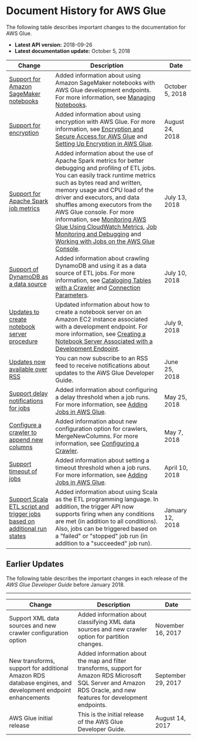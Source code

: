 # Document History for AWS Glue<a name="doc-history"></a>

The following table describes important changes to the documentation for AWS Glue\.
+ **Latest API version:** 2018\-09\-26
+ **Latest documentation update:** October 5, 2018

| Change | Description | Date | 
| --- |--- |--- |
| [Support for Amazon SageMaker notebooks](#doc-history) | Added information about using Amazon SageMaker notebooks with AWS Glue development endpoints\. For more information, see [ Managing Notebooks](https://docs.aws.amazon.com/glue/latest/dg/notebooks-with-glue.html)\. | October 5, 2018 | 
| [Support for encryption](#doc-history) | Added information about using encryption with AWS Glue\. For more information, see [ Encryption and Secure Access for AWS Glue](https://docs.aws.amazon.com/glue/latest/dg/encryption-glue-resources.html) and [Setting Up Encryption in AWS Glue](https://docs.aws.amazon.com/glue/latest/dg/set-up-encryption.html)\. | August 24, 2018 | 
| [Support for Apache Spark job metrics](#doc-history) | Added information about the use of Apache Spark metrics for better debugging and profiling of ETL jobs\. You can easily track runtime metrics such as bytes read and written, memory usage and CPU load of the driver and executors, and data shuffles among executors from the AWS Glue console\. For more information, see [ Monitoring AWS Glue Using CloudWatch Metrics](https://docs.aws.amazon.com/glue/latest/dg/monitoring-awsglue-with-cloudwatch-metrics.html), [Job Monitoring and Debugging](https://docs.aws.amazon.com/glue/latest/dg/monitor-profile-glue-job-cloudwatch-metrics.html) and [Working with Jobs on the AWS Glue Console](https://docs.aws.amazon.com/glue/latest/dg/console-jobs.html)\. | July 13, 2018 | 
| [Support of DynamoDB as a data source](#doc-history) | Added information about crawling DynamoDB and using it as a data source of ETL jobs\. For more information, see [Cataloging Tables with a Crawler](https://docs.aws.amazon.com/glue/latest/dg/add-crawler.html) and [Connection Parameters](https://docs.aws.amazon.com/glue/latest/dg/aws-glue-programming-etl-connect.html)\. | July 10, 2018 | 
| [Updates to create notebook server procedure](#doc-history) | Updated information about how to create a notebook server on an Amazon EC2 instance associated with a development endpoint\. For more information, see [Creating a Notebook Server Associated with a Development Endpoint](https://docs.aws.amazon.com/glue/latest/dg/dev-endpoint-notebook-server-considerations.html)\. | July 9, 2018 | 
| [Updates now available over RSS](#doc-history) | You can now subscribe to an RSS feed to receive notifications about updates to the AWS Glue Developer Guide\. | June 25, 2018 | 
| [Support delay notifications for jobs](#doc-history) | Added information about configuring a delay threshold when a job runs\. For more information, see [Adding Jobs in AWS Glue](https://docs.aws.amazon.com/glue/latest/dg/add-job.html)\. | May 25, 2018 | 
| [Configure a crawler to append new columns](#doc-history) | Added information about new configuration option for crawlers, MergeNewColumns\. For more information, see [Configuring a Crawler](https://docs.aws.amazon.com/glue/latest/dg/crawler-configuration.html)\. | May 7, 2018 | 
| [Support timeout of jobs](#doc-history) | Added information about setting a timeout threshold when a job runs\. For more information, see [Adding Jobs in AWS Glue](https://docs.aws.amazon.com/glue/latest/dg/add-job.html)\. | April 10, 2018 | 
| [Support Scala ETL script and trigger jobs based on additional run states](#doc-history) | Added information about using Scala as the ETL programming language\. In addition, the trigger API now supports firing when any conditions are met \(in addition to all conditions\)\. Also, jobs can be triggered based on a "failed" or "stopped" job run \(in addition to a "succeeded" job run\)\. | January 12, 2018 | 

## Earlier Updates<a name="WhatsNew.earlier-updates"></a>

The following table describes the important changes in each release of the *AWS Glue Developer Guide* before January 2018\.


****  

| Change | Description | Date | 
| --- | --- | --- | 
| Support XML data sources and new crawler configuration option | Added information about classifying XML data sources and new crawler option for partition changes\.  | November 16, 2017 | 
| New transforms, support for additional Amazon RDS database engines, and development endpoint enhancements | Added information about the map and filter transforms, support for Amazon RDS Microsoft SQL Server and Amazon RDS Oracle, and new features for development endpoints\. | September 29, 2017 | 
| AWS Glue initial release | This is the initial release of the AWS Glue Developer Guide\. | August 14, 2017 | 